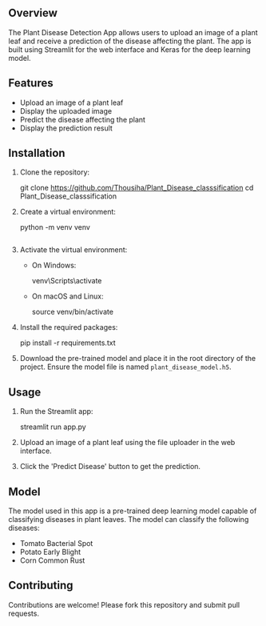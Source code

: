 ## Overview
The Plant Disease Detection App allows users to upload an image of a plant leaf and receive a prediction of the disease affecting the plant. The app is built using Streamlit for the web interface and Keras for the deep learning model.

## Features
- Upload an image of a plant leaf
- Display the uploaded image
- Predict the disease affecting the plant
- Display the prediction result


## Installation
1. Clone the repository:
  
    git clone https://github.com/Thousiha/Plant_Disease_classsification
    cd Plant_Disease_classsification


2. Create a virtual environment:

    python -m venv venv
    ```

3. Activate the virtual environment:
    - On Windows:
 
      venv\Scripts\activate

    - On macOS and Linux:

      source venv/bin/activate
  

4. Install the required packages:

    pip install -r requirements.txt


5. Download the pre-trained model and place it in the root directory of the project. Ensure the model file is named `plant_disease_model.h5`.

## Usage
1. Run the Streamlit app:

    streamlit run app.py
  

2. Upload an image of a plant leaf using the file uploader in the web interface.

3. Click the 'Predict Disease' button to get the prediction.

## Model
The model used in this app is a pre-trained deep learning model capable of classifying diseases in plant leaves. The model can classify the following diseases:
- Tomato Bacterial Spot
- Potato Early Blight
- Corn Common Rust

## Contributing
Contributions are welcome! Please fork this repository and submit pull requests.

